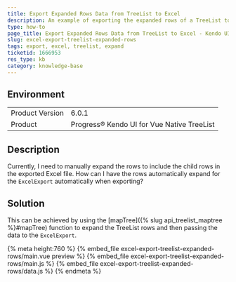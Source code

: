 ```yaml
---
title: Export Expanded Rows Data from TreeList to Excel
description: An example of exporting the expanded rows of a TreeList to Excel without needing to expand them manually.
type: how-to
page_title: Export Expanded Rows Data from TreeList to Excel - Kendo UI Vue Native TreeList
slug: excel-export-treelist-expanded-rows
tags: export, excel, treelist, expand
ticketid: 1666953
res_type: kb
category: knowledge-base
---
```


## Environment

<table>
    <tbody>
	    <tr>
	    	<td>Product Version</td>
	    	<td>6.0.1</td>
	    </tr>
	    <tr>
	    	<td>Product</td>
	    	<td>Progress® Kendo UI for Vue Native TreeList</td>
	    </tr>
    </tbody>
</table>

## Description

Currently, I need to manually expand the rows to include the child rows in the exported Excel file. How can I have the rows automatically expand for the `ExcelExport` automatically when exporting?

## Solution

This can be achieved by using the [mapTree]({% slug api_treelist_maptree %}#mapTree) function to expand the TreeList rows and then passing the data to the `ExcelExport`.

{% meta height:760 %}
{% embed_file excel-export-treelist-expanded-rows/main.vue preview %}
{% embed_file excel-export-treelist-expanded-rows/main.js %}
{% embed_file excel-export-treelist-expanded-rows/data.js %}
{% endmeta %}
